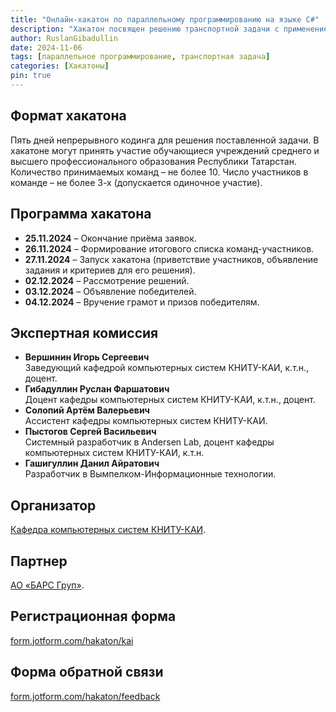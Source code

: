 ```yaml
---
title: "Онлайн-хакатон по параллельному программированию на языке C#"
description: "Хакатон посвящен решению транспортной задачи с применением технологий параллельного программирования на языке C#."
author: RuslanGibadullin
date: 2024-11-06
tags: [параллельное программирование, транспортная задача]
categories: [Хакатоны]
pin: true
---
```


## Формат хакатона

Пять дней непрерывного кодинга для решения поставленной задачи. В хакатоне могут принять участие обучающиеся учреждений среднего и высшего профессионального образования Республики Татарстан. Количество принимаемых команд – не более 10. Число участников в команде – не более 3-х (допускается одиночное участие).

## Программа хакатона

- **25.11.2024** – Окончание приёма заявок.
- **26.11.2024** – Формирование итогового списка команд-участников.
- **27.11.2024** – Запуск хакатона (приветствие участников, объявление задания и критериев для его решения).
- **02.12.2024** – Рассмотрение решений.
- **03.12.2024** – Объявление победителей.
- **04.12.2024** – Вручение грамот и призов победителям.

## Экспертная комиссия

- **Вершинин Игорь Сергеевич**  
  Заведующий кафедрой компьютерных систем КНИТУ-КАИ, к.т.н., доцент.
- **Гибадуллин Руслан Фаршатович**  
  Доцент кафедры компьютерных систем КНИТУ-КАИ, к.т.н., доцент.
- **Солопий Артём Валерьевич**  
  Ассистент кафедры компьютерных систем КНИТУ-КАИ.
- **Пыстогов Сергей Васильевич**  
  Системный разработчик в Andersen Lab, доцент кафедры компьютерных систем КНИТУ-КАИ, к.т.н.
- **Гашигуллин Данил Айратович**  
  Разработчик в Вымпелком-Информационные технологии.

## Организатор

[Кафедра компьютерных систем КНИТУ-КАИ](https://kai.ru/web/institute-of-technical-cybernetics-and-informatics/kafedra-komp-uternyh-sistem).

## Партнер

[АО «БАРС Груп»](https://bars.group). 

## Регистрационная форма

[form.jotform.com/hakaton/kai](https://form.jotform.com/hakaton/kai)

## Форма обратной связи

[form.jotform.com/hakaton/feedback](https://form.jotform.com/hakaton/feedback)
